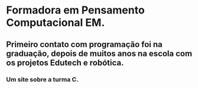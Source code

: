 # Formadora em Pensamento Computacional EM.
## Primeiro contato com programação foi na graduação, depois de muitos anos na escola com os projetos Edutech e robótica.
### Um site sobre a turma C.

